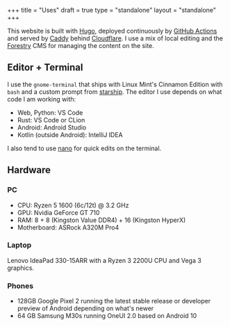 +++
title = "Uses"
draft = true
type = "standalone"
layout = "standalone"
+++

This website is built with [Hugo](https://github.com/gohugoio/hugo), deployed continuously by [GitHub Actions](https://github.com/features/actions) and served by [Caddy](https://caddyserver.com) behind [Cloudflare](https://cloudflare.com). I use a mix of local editing and the [Forestry](https://forestry.io) CMS for managing the content on the site.

## Editor + Terminal

I use the `gnome-terminal` that ships with Linux Mint's Cinnamon Edition with `bash` and a custom prompt from [starship](https://starship.rs). The editor I use depends on what code I am working with:

- Web, Python: VS Code
- Rust: VS Code or CLion
- Android: Android Studio
- Kotlin (outside Android): IntelliJ IDEA

I also tend to use [nano](https://www.nano-editor.org/) for quick edits on the terminal.

## Hardware

### PC

- CPU: Ryzen 5 1600 (6c/12t) @ 3.2 GHz
- GPU: Nvidia GeForce GT 710
- RAM: 8 + 8 (Kingston Value DDR4) + 16 (Kingston HyperX)
- Motherboard: ASRock A320M Pro4

### Laptop

Lenovo IdeaPad 330-15ARR with a Ryzen 3 2200U CPU and Vega 3 graphics.

### Phones

- 128GB Google Pixel 2 running the latest stable release or developer preview of Android depending on what's newer
- 64 GB Samsung M30s running OneUI 2.0 based on Android 10
